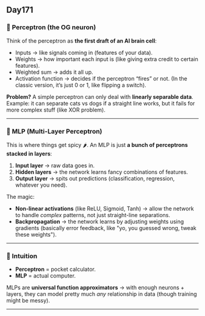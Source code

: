 ## Day171


### 🔹 Perceptron (the OG neuron)

Think of the perceptron as **the first draft of an AI brain cell**:

* Inputs → like signals coming in (features of your data).
* Weights → how important each input is (like giving extra credit to certain features).
* Weighted sum → adds it all up.
* Activation function → decides if the perceptron “fires” or not. (In the classic version, it’s just 0 or 1, like flipping a switch).

**Problem?**
A simple perceptron can only deal with **linearly separable data**.
Example: it can separate cats vs dogs if a straight line works, but it fails for more complex stuff (like XOR problem).

---

### 🔹 MLP (Multi-Layer Perceptron)

This is where things get spicy 🌶️.
An MLP is just **a bunch of perceptrons stacked in layers**:

1. **Input layer** → raw data goes in.
2. **Hidden layers** → the network learns fancy combinations of features.
3. **Output layer** → spits out predictions (classification, regression, whatever you need).

The magic:

* **Non-linear activations** (like ReLU, Sigmoid, Tanh) → allow the network to handle *complex* patterns, not just straight-line separations.
* **Backpropagation** → the network learns by adjusting weights using gradients (basically error feedback, like "yo, you guessed wrong, tweak these weights").

---

### 🔹 Intuition

* **Perceptron** = pocket calculator.
* **MLP** = actual computer.

MLPs are **universal function approximators** → with enough neurons + layers, they can model pretty much *any* relationship in data (though training might be messy).

---


